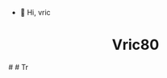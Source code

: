 - 👋 Hi, vric

<!---
Vric80/Vric80 is a ✨ special ✨ repository because its `README.md` (this file) appears on your GitHub profile.
You can click the Preview link to take a look at your changes.
--->
<h1 align="center">Vric80</h1>
 #  # Tr